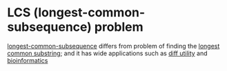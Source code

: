 # LCS (longest-common-subsequence) problem

[longest-common-subsequence](https://en.wikipedia.org/wiki/Longest_common_subsequence_problem) differs from problem of finding the [longest common substring](https://en.wikipedia.org/wiki/Longest_common_substring_problem); and it has wide applications such as [diff utility](https://en.wikipedia.org/wiki/Diff_utility) and [bioinformatics](https://en.wikipedia.org/wiki/Bioinformatics)